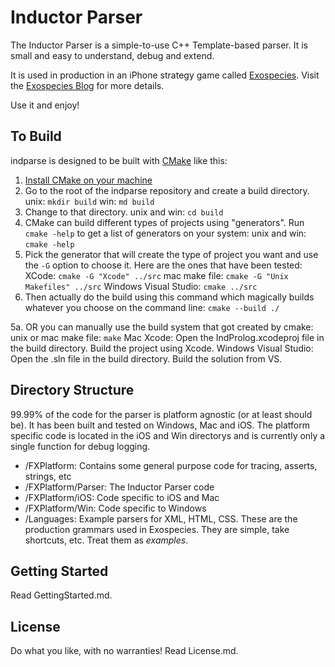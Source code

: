 

Inductor Parser
===============
The Inductor Parser is a simple-to-use C++ Template-based parser.  It is small and easy to understand, debug and extend.

It is used in production in an iPhone strategy game called [Exospecies](https://www.exospecies.com). Visit the [Exospecies Blog](https://blog.inductorsoftware.com/blog/) for more details.

Use it and enjoy!

To Build
--------
indparse is designed to be built with [CMake](https://cmake.org) like this:

1. [Install CMake on your machine](https://cmake.org/install/)
2. Go to the root of the indparse repository and create a build directory. 
	unix: `mkdir build`
	win: `md build`
3. Change to that directory.
	unix and win: `cd build`
4. CMake can build different types of projects using "generators".  Run `cmake -help` to get a list of generators on your system:
	unix and win: `cmake -help`
4. Pick the generator that will create the type of project you want and use the `-G` option to choose it. Here are the ones that have been tested:
	XCode: 					`cmake -G "Xcode" ../src`
	mac make file: 			`cmake -G "Unix Makefiles" ../src`
	Windows Visual Studio: 	`cmake ../src`
5. Then actually do the build using this command which magically builds whatever you choose on the command line: 
	`cmake --build ./`

5a. OR you can manually use the build system that got created by cmake:
	unix or mac make file: 	`make`
	Mac Xcode:				Open the IndProlog.xcodeproj file in the build directory. Build the project using Xcode.
	Windows Visual Studio: 	Open the .sln file in the build directory.  Build the solution from VS.


Directory Structure
-------------------
99.99% of the code for the parser is platform agnostic (or at least should be). It has been built and tested on Windows, Mac and iOS. The platform specific code is located in the iOS and Win directorys and is currently only a single function for debug logging.

- /FXPlatform: 		Contains some general purpose code for tracing, asserts, strings, etc
- /FXPlatform/Parser: The Inductor Parser code
- /FXPlatform/iOS: 	Code specific to iOS and Mac
- /FXPlatform/Win: 	Code specific to Windows
- /Languages:			Example parsers for XML, HTML, CSS. These are the production grammars used in Exospecies. They are simple, take shortcuts, etc.  Treat them as *examples*.

Getting Started
-------------------
Read GettingStarted.md.

License
---------
Do what you like, with no warranties! Read License.md.